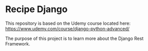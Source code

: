 # Recipe Django
This repository is based on the Udemy course located here: https://www.udemy.com/course/django-python-advanced/

The purpose of this project is to learn more about the Django Rest Framework.
